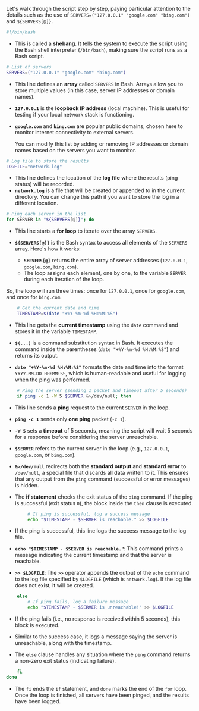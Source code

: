 Let's walk through the script step by step, paying particular attention to the details such as the use of `SERVERS=("127.0.0.1" "google.com" "bing.com")` and `${SERVERS[@]}`.

```bash
#!/bin/bash
```
- This is called a **shebang**. It tells the system to execute the script using the Bash shell interpreter (`/bin/bash`), making sure the script runs as a Bash script.

```bash
# List of servers
SERVERS=("127.0.0.1" "google.com" "bing.com")
```
- This line defines an **array** called `SERVERS` in Bash. Arrays allow you to store multiple values (in this case, server IP addresses or domain names).
  
- **`127.0.0.1`** is the **loopback IP address** (local machine). This is useful for testing if your local network stack is functioning.
- **`google.com`** and **`bing.com`** are popular public domains, chosen here to monitor internet connectivity to external servers.
  
  You can modify this list by adding or removing IP addresses or domain names based on the servers you want to monitor.

```bash
# Log file to store the results
LOGFILE="network.log"
```
- This line defines the location of the **log file** where the results (ping status) will be recorded.
- **`network.log`** is a file that will be created or appended to in the current directory. You can change this path if you want to store the log in a different location.

```bash
# Ping each server in the list
for SERVER in "${SERVERS[@]}"; do
```
- This line starts a **for loop** to iterate over the array `SERVERS`.
  
- **`${SERVERS[@]}`** is the Bash syntax to access all elements of the `SERVERS` array. Here's how it works:
  - **`SERVERS[@]`** returns the entire array of server addresses (`127.0.0.1`, `google.com`, `bing.com`).
  - The loop assigns each element, one by one, to the variable `SERVER` during each iteration of the loop.
  
So, the loop will run three times: once for `127.0.0.1`, once for `google.com`, and once for `bing.com`.

```bash
    # Get the current date and time
    TIMESTAMP=$(date "+%Y-%m-%d %H:%M:%S")
```
- This line gets the **current timestamp** using the `date` command and stores it in the variable `TIMESTAMP`.
  
- **`$(...)`** is a command substitution syntax in Bash. It executes the command inside the parentheses (`date "+%Y-%m-%d %H:%M:%S"`) and returns its output.
  
- **`date "+%Y-%m-%d %H:%M:%S"`** formats the date and time into the format `YYYY-MM-DD HH:MM:SS`, which is human-readable and useful for logging when the ping was performed.

```bash
    # Ping the server (sending 1 packet and timeout after 5 seconds)
    if ping -c 1 -W 5 $SERVER &>/dev/null; then
```
- This line sends a **ping** request to the current `SERVER` in the loop.
  
- **`ping -c 1`** sends only **one ping** packet (`-c 1`).
  
- **`-W 5`** sets a **timeout** of 5 seconds, meaning the script will wait 5 seconds for a response before considering the server unreachable.
  
- **`$SERVER`** refers to the current server in the loop (e.g., `127.0.0.1`, `google.com`, or `bing.com`).
  
- **`&>/dev/null`** redirects both the **standard output** and **standard error** to `/dev/null`, a special file that discards all data written to it. This ensures that any output from the `ping` command (successful or error messages) is hidden.

- The **if statement** checks the exit status of the `ping` command. If the ping is successful (exit status `0`), the block inside the `then` clause is executed.

```bash
        # If ping is successful, log a success message
        echo "$TIMESTAMP - $SERVER is reachable." >> $LOGFILE
```
- If the ping is successful, this line logs the success message to the log file.
  
- **`echo "$TIMESTAMP - $SERVER is reachable."`**: This command prints a message indicating the current timestamp and that the server is reachable.
  
- **`>> $LOGFILE`**: The `>>` operator appends the output of the `echo` command to the log file specified by `$LOGFILE` (which is `network.log`). If the log file does not exist, it will be created.

```bash
    else
        # If ping fails, log a failure message
        echo "$TIMESTAMP - $SERVER is unreachable!" >> $LOGFILE
```
- If the ping fails (i.e., no response is received within 5 seconds), this block is executed.
  
- Similar to the success case, it logs a message saying the server is unreachable, along with the timestamp.
  
- The `else` clause handles any situation where the `ping` command returns a non-zero exit status (indicating failure).

```bash
    fi
done
```
- The `fi` ends the `if` statement, and `done` marks the end of the `for` loop. Once the loop is finished, all servers have been pinged, and the results have been logged.